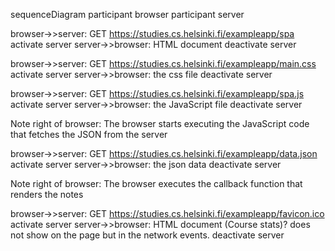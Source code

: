 sequenceDiagram
  participant browser
  participant server
  
  browser->>server: GET https://studies.cs.helsinki.fi/exampleapp/spa
  activate server
  server->>browser: HTML document
  deactivate server
  
  browser->>server: GET https://studies.cs.helsinki.fi/exampleapp/main.css
  activate server
  server->>browser: the css file
  deactivate server
  
  browser->>server: GET https://studies.cs.helsinki.fi/exampleapp/spa.js
  activate server
  server->>browser: the JavaScript file
  deactivate server
  
  Note right of browser: The browser starts executing the JavaScript code that fetches the JSON from the server
  
  browser->>server: GET https://studies.cs.helsinki.fi/exampleapp/data.json
  activate server
  server->>browser: the json data
  deactivate server
  
  Note right of browser: The browser executes the callback function that renders the notes 
  
  browser->>server: GET https://studies.cs.helsinki.fi/exampleapp/favicon.ico
  activate server
  server->>browser: HTML document (Course stats)? does not show on the page but in the network events.
  deactivate server
